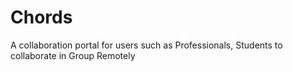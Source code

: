 # Chords
A collaboration portal for users such as Professionals, Students to collaborate in Group Remotely
